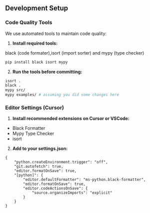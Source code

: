 ## Development Setup

### Code Quality Tools
We use automated tools to maintain code quality:

1. **Install required tools:**

black (code formater),isort (import sorter) and mypy (type checker) 
  ```bash
  pip install black isort mypy
  ```

2. **Run the tools before committing:**

```bash
isort .
black .
mypy src/
mypy examples/ # assuming you did some changes here
```

### Editor Settings (Cursor)

1. **Install recommended extensions on Cursor or VSCode:**
 - Black Formatter
 - Mypy Type Checker
 - isort

2. **Add to your settings.json:**

```
{
    "python.createEnvironment.trigger": "off",
    "git.autofetch": true,
    "editor.formatOnSave": true,
    "[python]": {
        "editor.defaultFormatter": "ms-python.black-formatter",
        "editor.formatOnSave": true,
        "editor.codeActionsOnSave": {
            "source.organizeImports": "explicit"
        }
    }
}
```